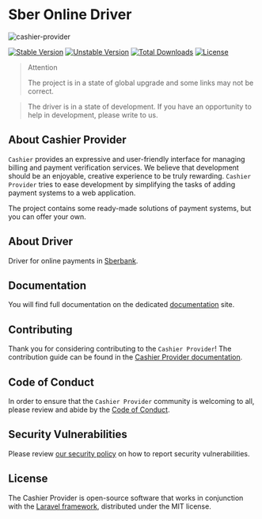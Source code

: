 # Sber Online Driver

![cashier-provider](https://preview.dragon-code.pro/cashier-provider/sber-online.svg?brand=laravel)

[![Stable Version][badge_stable]][link_packagist]
[![Unstable Version][badge_unstable]][link_packagist]
[![Total Downloads][badge_downloads]][link_packagist]
[![License][badge_license]][link_license]

> Attention
>
> The project is in a state of global upgrade and some links may not be correct.

> The driver is in a state of development.
> If you have an opportunity to help in development, please write to us.

## About Cashier Provider

`Cashier` provides an expressive and user-friendly interface for managing billing and payment verification services.
We believe that development should be an enjoyable, creative experience to be truly rewarding.
`Cashier Provider` tries to ease development by simplifying the tasks of adding payment systems to a web application.

The project contains some ready-made solutions of payment systems, but you can offer your own.

## About Driver

Driver for online payments in [Sberbank](https://www.sberbank.ru).

## Documentation

You will find full documentation on the dedicated [documentation](https://github.com/cashier-provider/docs) site.

## Contributing

Thank you for considering contributing to the `Cashier Provider`!
The contribution guide can be found in the [Cashier Provider documentation](https://github.com/cashier-provider/docs).

## Code of Conduct

In order to ensure that the `Cashier Provider` community is welcoming to all, please review and abide by
the [Code of Conduct](https://github.com/cashier-provider/docs).

## Security Vulnerabilities

Please review [our security policy](https://github.com/cashier-provider/docs) on how to report security vulnerabilities.

## License

The Cashier Provider is open-source software that works in conjunction with
the [Laravel framework](https://laravel.com/), distributed under the MIT license.

[badge_downloads]:      https://img.shields.io/packagist/dt/cashier-provider/sber-online.svg?style=flat-square

[badge_license]:        https://img.shields.io/packagist/l/cashier-provider/sber-online.svg?style=flat-square

[badge_stable]:         https://img.shields.io/github/v/release/cashier-provider/sber-online?label=stable&style=flat-square

[badge_unstable]:       https://img.shields.io/badge/unstable-dev--main-orange?style=flat-square

[link_license]:         LICENSE

[link_packagist]:       https://packagist.org/packages/cashier-provider/sber-online
